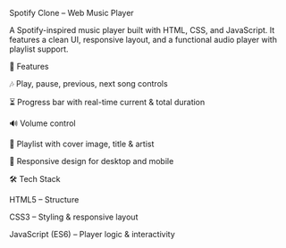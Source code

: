 Spotify Clone – Web Music Player

A Spotify-inspired music player built with HTML, CSS, and JavaScript.
It features a clean UI, responsive layout, and a functional audio player with playlist support.

🚀 Features

🎶 Play, pause, previous, next song controls

⏳ Progress bar with real-time current & total duration

🔊 Volume control

📜 Playlist with cover image, title & artist

📱 Responsive design for desktop and mobile

🛠️ Tech Stack

HTML5 – Structure

CSS3 – Styling & responsive layout

JavaScript (ES6) – Player logic & interactivity
